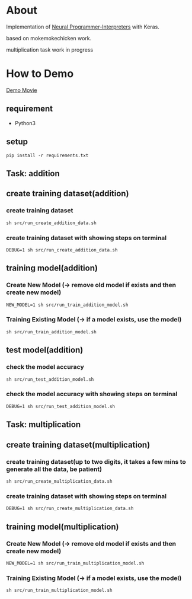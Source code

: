 About
=====

Implementation of [Neural Programmer-Interpreters](http://arxiv.org/abs/1511.06279) with Keras.

based on mokemokechicken work.

multiplication task work in progress

How to Demo
===========

[Demo Movie](https://youtu.be/s7PuBqwI2YA)

requirement
-----------

* Python3

setup
-----

```
pip install -r requirements.txt
```
##  Task: addition

create training dataset(addition)
-----------------------
### create training dataset
```
sh src/run_create_addition_data.sh
```

### create training dataset with showing steps on terminal
```
DEBUG=1 sh src/run_create_addition_data.sh
```



training model(addition)
------------------
### Create New Model (-> remove old model if exists and then create new model)
```
NEW_MODEL=1 sh src/run_train_addition_model.sh
```

### Training Existing Model (-> if a model exists, use the model)
```
sh src/run_train_addition_model.sh
```



test model(addition)
----------
### check the model accuracy
```
sh src/run_test_addition_model.sh
```

### check the model accuracy with showing steps on terminal
```
DEBUG=1 sh src/run_test_addition_model.sh
```

##  Task: multiplication

create training dataset(multiplication)
-----------------------
### create training dataset(up to two digits, it takes a few mins to generate all the data, be patient)
```
sh src/run_create_multiplication_data.sh
```

### create training dataset with showing steps on terminal
```
DEBUG=1 sh src/run_create_multiplication_data.sh
```


training model(multiplication)
------------------
### Create New Model (-> remove old model if exists and then create new model)
```
NEW_MODEL=1 sh src/run_train_multiplication_model.sh
```

### Training Existing Model (-> if a model exists, use the model)
```
sh src/run_train_multiplication_model.sh
```
